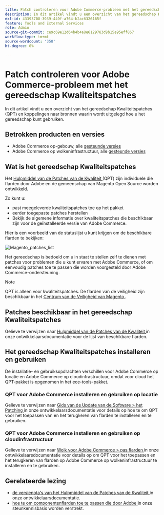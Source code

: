```yaml
---
title: Patch controleren voor Adobe Commerce-probleem met het gereedschap Kwaliteitspatches
description: In dit artikel vindt u een overzicht van het gereedschap Kwaliteitspatches (QPT) en koppelingen naar bronnen waarin wordt uitgelegd hoe u het gereedschap kunt gebruiken.
exl-id: 43393708-3939-449f-a764-b2ac6326165f
feature: Tools and External Services
role: Admin
source-git-commit: ce9c69e12d64b4b4a8e6129783d9b15e95eff867
workflow-type: tm+mt
source-wordcount: '358'
ht-degree: 0%

---
```


# Patch controleren voor Adobe Commerce-probleem met het gereedschap Kwaliteitspatches

In dit artikel vindt u een overzicht van het gereedschap Kwaliteitspatches (QPT) en koppelingen naar bronnen waarin wordt uitgelegd hoe u het gereedschap kunt gebruiken.

## Betrokken producten en versies

* Adobe Commerce op-gebouw, alle [ gesteunde versies ](https://magento.com/sites/default/files/magento-software-lifecycle-policy.pdf)
* Adobe Commerce op wolkeninfrastructuur, alle [ gesteunde versies ](https://magento.com/sites/default/files/magento-software-lifecycle-policy.pdf)

## Wat is het gereedschap Kwaliteitspatches

Het [ Hulpmiddel van de Patches van de Kwaliteit ](https://github.com/magento/quality-patches) (QPT) zijn individuele die flarden door Adobe en de gemeenschap van Magento Open Source worden ontwikkeld.

Zo kunt u:

* past meegeleverde kwaliteitspatches toe op het pakket
* eerder toegepaste patches herstellen
* Bekijk de algemene informatie over kwaliteitspatches die beschikbaar zijn voor de geïnstalleerde versie van Adobe Commerce.

Hier is een voorbeeld van de statuslijst u kunt krijgen om de beschikbare flarden te bekijken:

![ Magento_patches_list ](assets/status_table.png)

Het gereedschap is bedoeld om u in staat te stellen zelf te dienen met patches voor problemen die u kunt ervaren met Adobe Commerce, of om eenvoudig patches toe te passen die worden voorgesteld door Adobe Commerce-ondersteuning.

>[!NOTE]
>
>QPT is alleen voor kwaliteitspatches. De flarden van de veiligheid zijn beschikbaar in het [ Centrum van de Veiligheid van Magento ](https://magento.com/security/patches).

## Patches beschikbaar in het gereedschap Kwaliteitspatches

Gelieve te verwijzen naar [ Hulpmiddel van de Patches van de Kwaliteit ](https://experienceleague.adobe.com/tools/commerce-quality-patches/index.html) in onze ontwikkelaarsdocumentatie voor de lijst van beschikbare flarden.

## Het gereedschap Kwaliteitspatches installeren en gebruiken

De installatie- en gebruiksopdrachten verschillen voor Adobe Commerce op locatie en Adobe Commerce op cloudinfrastructuur, omdat voor cloud het QPT-pakket is opgenomen in het ece-tools-pakket.

### QPT voor Adobe Commerce installeren en gebruiken op locatie

Gelieve te verwijzen naar [ Gids van de Update van de Software > het Patching ](https://experienceleague.adobe.com/en/docs/commerce-operations/tools/quality-patches-tool/usage) in onze ontwikkelaarsdocumentatie voor details op hoe te om QPT voor het toepassen van en het terugkeren van flarden te installeren en te gebruiken.

### QPT voor Adobe Commerce installeren en gebruiken op cloudinfrastructuur

Gelieve te verwijzen naar [ Wolk voor Adobe Commerce > pas flarden ](https://experienceleague.adobe.com/en/docs/commerce-cloud-service/user-guide/develop/upgrade/apply-patches) in onze ontwikkelaarsdocumentatie voor details op om QPT voor het toepassen en het terugkeren van flarden op Adobe Commerce op wolkeninfrastructuur te installeren en te gebruiken.

## Gerelateerde lezing

* [ de versienota&#39;s van het Hulpmiddel van de Patches van de Kwaliteit ](https://experienceleague.adobe.com/en/docs/commerce-operations/tools/quality-patches-tool/release-notes) in onze ontwikkelaarsdocumentatie.
* [ hoe te om componentenflarden toe te passen die door Adobe ](/help/how-to/general/how-to-apply-a-composer-patch-provided-by-magento.md) in onze steunkennisbasis worden verstrekt.

